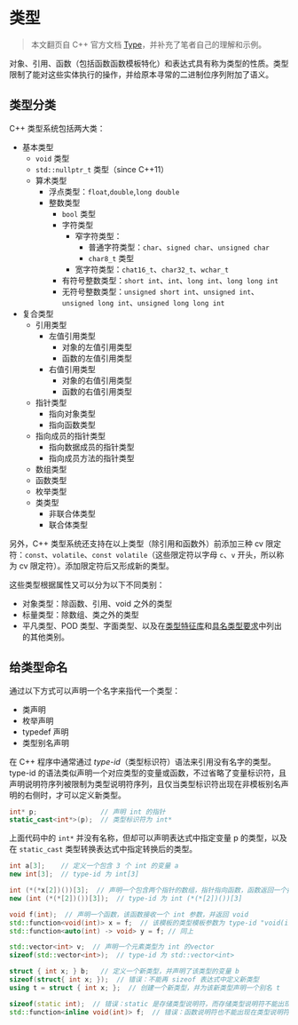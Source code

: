 # 类型

> 本文翻页自 C++ 官方文档 [Type](https://en.cppreference.com/w/cpp/language/type)，并补充了笔者自己的理解和示例。

对象、引用、函数（包括函数函数模板特化）和表达式具有称为类型的性质。类型限制了能对这些实体执行的操作，并给原本寻常的二进制位序列附加了语义。

## 类型分类

C++ 类型系统包括两大类：

- 基本类型
    - `void` 类型
    - `std::nullptr_t` 类型（since C++11）
    - 算术类型
        - 浮点类型：`float`,`double`,`long double`
        - 整数类型
            - `bool` 类型
            - 字符类型
                - 窄字符类型：
                    - 普通字符类型：`char`、`signed char`、`unsigned char`
                    - `char8_t` 类型
                - 宽字符类型：`chat16_t`、`char32_t`、`wchar_t`
            - 有符号整数类型：`short int`、`int`、`long int`、`long long int`
            - 无符号整数类型：`unsigned short int`、`unsigned int`、`unsigned long int`、`unsigned long long int`
- 复合类型
    - 引用类型
        - 左值引用类型
            - 对象的左值引用类型
            - 函数的左值引用类型
        - 右值引用类型
            - 对象的右值引用类型
            - 函数的右值引用类型
    - 指针类型
        - 指向对象类型
        - 指向函数类型
    - 指向成员的指针类型
        - 指向数据成员的指针类型
        - 指向成员方法的指针类型
    - 数组类型
    - 函数类型
    - 枚举类型
    - 类类型
        - 非联合体类型
        - 联合体类型

另外，C++ 类型系统还支持在以上类型（除引用和函数外）前添加三种 cv 限定符：`const`、`volatile`、`const volatile`（这些限定符以字母  `c`、`v` 开头，所以称为 cv 限定符）。添加限定符后又形成新的类型。

这些类型根据属性又可以分为以下不同类别：

- 对象类型：除函数、引用、void 之外的类型
- 标量类型：除数组、类之外的类型
- 平凡类型、POD 类型、字面类型、以及在[类型特征库](https://en.cppreference.com/w/cpp/types)和[具名类型要求](https://en.cppreference.com/w/cpp/named_req)中列出的其他类别。

## 给类型命名

通过以下方式可以声明一个名字来指代一个类型：

- 类声明
- 枚举声明
- typedef 声明
- 类型别名声明

在 C++ 程序中通常通过 *type-id*（类型标识符）语法来引用没有名字的类型。type-id 的语法类似声明一个对应类型的变量或函数，不过省略了变量标识符，且声明说明符序列被限制为类型说明符序列，且仅当类型标识符出现在非模板别名声明的右侧时，才可以定义新类型。

```c++
int* p;                // 声明 int 的指针
static_cast<int*>(p);  // 类型标识符为 int*
```

上面代码中的 `int*` 并没有名称，但却可以声明表达式中指定变量 p 的类型，以及在 `static_cast` 类型转换表达式中指定转换后的类型。

```c++
int a[3];    // 定义一个包含 3 个 int 的变量 a
new int[3];  // type-id 为 int[3]
```

```c++
int (*(*x[2])())[3];  // 声明一个包含两个指针的数组，指针指向函数，函数返回一个指向包含 3 个 int 的数组
new (int (*(*[2])())[3]);  // type-id 为 int (*(*[2])())[3]
```

```c++
void f(int);  // 声明一个函数，该函数接收一个 int 参数，并返回 void
std::function<void(int)> x = f;  // 该模板的类型模板参数为 type-id "void(int)"
std::function<auto(int) -> void> y = f; // 同上
```

```c++
std::vector<int> v;  // 声明一个元素类型为 int 的vector
sizeof(std::vector<int>);  // type-id 为 std::vector<int>
```

```c++
struct { int x; } b;   // 定义一个新类型，并声明了该类型的变量 b
sizeof(struct{ int x; });  // 错误：不能再 sizeof 表达式中定义新类型
using t = struct { int x; };  // 创建一个新类型，并为该新类型声明一个别名 t
```

```c++
sizeof(static int);  // 错误：static 是存储类型说明符，而存储类型说明符不能出现在类型说明符序列中
std::function<inline void(int)> f;  // 错误：函数说明符也不能出现在类型说明符序列中
```

